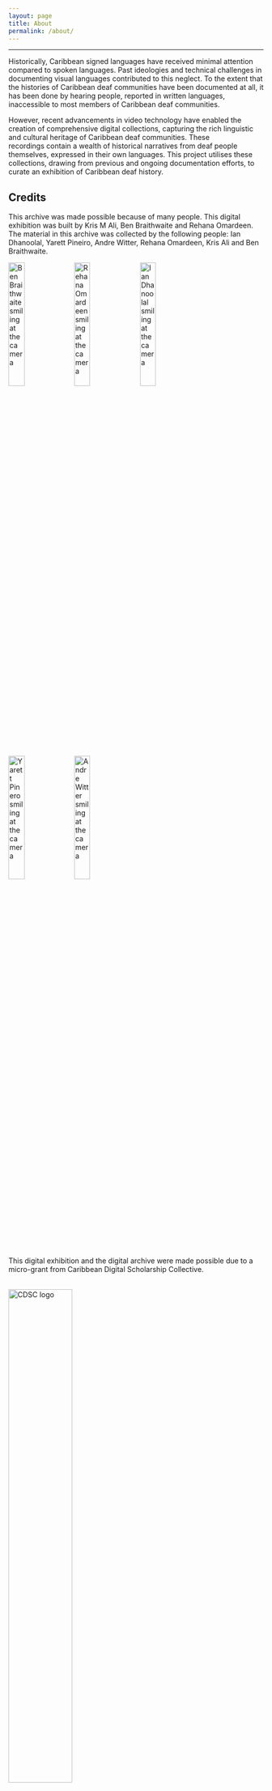 ```yaml
---
layout: page
title: About
permalink: /about/
---
```

---

Historically, Caribbean signed languages have received minimal attention compared to spoken languages. Past ideologies and technical challenges in documenting visual languages contributed to this neglect. To the extent that the histories of Caribbean deaf communities have been documented at all, it has been done by hearing people, reported in written languages, inaccessible to most members of Caribbean deaf communities. 

However, recent advancements in video technology have enabled the creation of comprehensive digital collections, capturing the rich linguistic and cultural heritage of Caribbean deaf communities. These recordings contain a wealth of historical narratives from deaf people themselves, expressed in their own languages. This project utilises these collections, drawing from previous and ongoing documentation efforts, to curate an exhibition of Caribbean deaf history. 

## Credits
This archive was made possible because of many people. This digital exhibition was built by Kris M Ali, Ben Braithwaite and Rehana Omardeen. The material in this archive was collected by the following people: Ian Dhanoolal, Yarett Pineiro, Andre Witter, Rehana Omardeen, Kris Ali and Ben Braithwaite.

<img src="{{'/assets/figures/ben.jpg' | absolute_url}}" height="25%" width="25%" alt="Ben Braithwaite smiling at the camera"/> <img src="{{'/assets/figures/rehana.png' | absolute_url}}" height="25%" width="25%" alt="Rehana Omardeen smiling at the camera"/> <img src="{{'/assets/figures/ian.png' | absolute_url}}" height="25%" width="25%" alt="Ian Dhanoolal smiling at the camera"/> <img src="{{'/assets/figures/yarett.png' | absolute_url}}" height="25%" width="25%" alt="Yarett Pinero smiling at the camera"/> <img src="{{'/assets/figures/andre.png' | absolute_url}}" height="25%" width="25%" alt="Andre Witter smiling at the camera"/> 


This digital exhibition and the digital archive were made possible due to a micro-grant from Caribbean Digital Scholarship Collective. 

<br>
<img src="{{'/assets/figures/cdsc.png' | absolute_url}}" height="50%" width="50%" alt="CDSC logo"/>
<br>
<br>

## Contact 
Get in touch with us at caribbeansignlanguages@gmail.com
